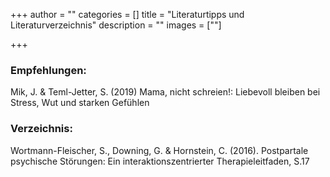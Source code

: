+++
author = ""
categories = []
title = "Literaturtipps und Literaturverzeichnis"
description = ""
images = [""]

+++

### Empfehlungen:
Mik, J. & Teml-Jetter, S. (2019) Mama, nicht schreien!: Liebevoll bleiben bei Stress, Wut und starken Gefühlen


### Verzeichnis:
Wortmann-Fleischer, S., Downing, G. & Hornstein, C. (2016). Postpartale psychische Störungen: Ein interaktionszentrierter Therapieleitfaden, S.17
